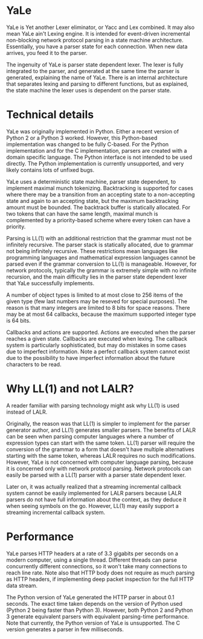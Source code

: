 # YaLe

YaLe is Yet another Lexer eliminator, or Yacc and Lex combined. It may also
mean YaLe ain't Lexing engine. It is intended for event-driven incremental
non-blocking network protocol parsing in a state machine architecture.
Essentially, you have a parser state for each connection. When new data
arrives, you feed it to the parser.

The ingenuity of YaLe is parser state dependent lexer. The lexer is fully
integrated to the parser, and generated at the same time the parser is
generated, explaining the name of YaLe. There is an internal architecture that
separates lexing and parsing to different functions, but as explained, the
state machine the lexer uses is dependent on the parser state.

# Technical details

YaLe was originally implemented in Python. Either a recent version of Python 2
or a Python 3 worked. However, this Python-based implementation was changed to
be fully C-based. For the Python implementation and for the C implementation,
parsers are created with a domain specific language. The Python interface is
not intended to be used directly. The Python implementation is currently
unsupported, and very likely contains lots of unfixed bugs.

YaLe uses a deterministic state machine, parser state dependent, to implement
maximal munch tokenizing. Backtracking is supported for cases where there may
be a transition from an accepting state to a non-accepting state and again to
an accepting state, but the maximum backtracking amount must be bounded. The
backtrack buffer is statically allocated. For two tokens that can have the same
length, maximal munch is complemented by a priority-based scheme where every
token can have a priority.

Parsing is LL(1) with an additional restriction that the grammar must not be
infinitely recursive. The parser stack is statically allocated, due to grammar
not being infinitely recursive. These restrictions mean languages like
programming languages and mathematical expression languages cannot be parsed
even if the grammar conversion to LL(1) is manageable. However, for network
protocols, typically the grammar is extremely simple with no infinite
recursion, and the main difficulty lies in the parser state dependent lexer
that YaLe successfully implements.

A number of object types is limited to at most close to 256 items of the given
type (few last numbers may be reseved for special purposes). The reason is that
many integers are limited to 8 bits for space reasons. There may be at most 64
callbacks, because the maximum supported integer type is 64 bits.

Callbacks and actions are supported. Actions are executed when the parser
reaches a given state. Callbacks are executed when lexing. The callback system
is particularly sophisticated, but may do mistakes in some cases due to
imperfect information. Note a perfect callback system cannot exist due to the
possibility to have imperfect information about the future characters to be
read.

# Why LL(1) and not LALR?

A reader familiar with parsing technology might ask why LL(1) is used instead
of LALR.

Originally, the reason was that LL(1) is simpler to implement for the parser
generator author, and LL(1) generates smaller parsers. The benefits of LALR can
be seen when parsing computer languages where a number of expression types can
start with the same token. LL(1) parser will require the conversion of the
grammar to a form that doesn't have multiple alternatives starting with the
same token, whereas LALR requires no such modifications. However, YaLe is not
concerned with computer language parsing, because it is concerned only with
network protocol parsing. Network protocols can easily be parsed with a LL(1)
parser with a parser state dependent lexer.

Later on, it was actually realized that a streaming incremental callback system
cannot be easily implemented for LALR parsers because LALR parsers do not have
full information about the context, as they deduce it when seeing symbols on
the go. However, LL(1) may easily support a streaming incremental callback
system.

# Performance

YaLe parses HTTP headers at a rate of 3.3 gigabits per seconds on a modern
computer, using a single thread. Different threads can parse concurrently
different connections, so it won't take many connections to reach line rate.
Note also that HTTP body does not require as much parsing as HTTP headers, if
implementing deep packet inspection for the full HTTP data stream.

The Python version of YaLe generated the HTTP parser in about 0.1 seconds. The
exact time taken depends on the version of Python used (Python 2 being faster
than Python 3). However, both Python 2 and Python 3 generate equivalent parsers
with equivalent parsing-time performance. Note that currently, the Python
version of YaLe is unsupported. The C version generates a parser in few
milliseconds.
